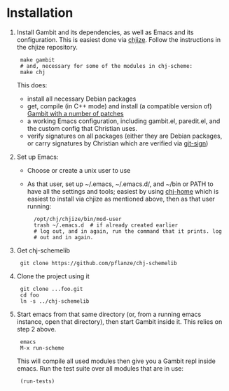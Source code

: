 # Installation

1. Install Gambit and its dependencies, as well as Emacs and its configuration. This is easiest done via [chjize](https://github.com/pflanze/chjize). Follow the instructions in the chjize repository. 

        make gambit
        # and, necessary for some of the modules in chj-scheme:
        make chj

    This does:

    * install all necessary Debian packages
    * get, compile (in C++ mode) and install (a compatible version of) [Gambit with a number of patches](https://github.com/pflanze/gambc)
    * a working Emacs configuration, including gambit.el, paredit.el, and the custom config that Christian uses.
    * verify signatures on all packages (either they are Debian packages, or carry signatures by Christian which are verified via [git-sign](https://github.com/pflanze/git-sign))

2. Set up Emacs:

    * Choose or create a unix user to use
    * As that user, set up ~/.emacs, ~/.emacs.d/, and ~/bin or PATH to have all the settings and tools; easiest by using [chj-home](https://pflanze@github.com/pflanze/chj-home) which is easiest to install via chjize as mentioned above, then as that user running:
    
            /opt/chj/chjize/bin/mod-user
            trash ~/.emacs.d  # if already created earlier
            # log out, and in again, run the command that it prints. log
            # out and in again.

1. Get chj-schemelib

        git clone https://github.com/pflanze/chj-schemelib
    
1. Clone the project using it

        git clone ...foo.git
        cd foo
        ln -s ../chj-schemelib

1. Start emacs from that same directory (or, from a running emacs instance, open that directory), then start Gambit inside it. This relies on step 2 above.

        emacs
        M-x run-scheme

    This will compile all used modules then give you a Gambit repl inside emacs. Run the test suite over all modules that are in use:
    
        (run-tests)

